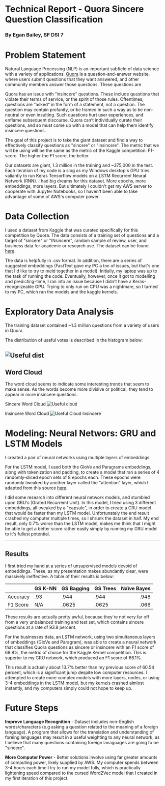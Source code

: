 # Technical Report - Quora Sincere Question Classification
### By Egan Bailey, SF DSI 7

# Problem Statement
Natural Language Processing (NLP) is an important subfield of data science with a variety of applications. [Quora](https://www.quora.com/) is a question-and-answer website, where users submit questions that they want answered, and other community members answer those questions. These questions are 

Quora has an issue with “insincere” questions. These include questions that violate their terms of service, or the spirit of those rules. Oftentimes, questions are “asked” in the form of a statement, not a question. The question may contain profanity, or be framed in such a way as to be non-neutral or even insulting. Such questions hurt user experiences, and enflame subsequent discourse. Quora can’t individually curate their questions, and so must come up with a model that can help them identify insincere questions.

The goal of this project is to take the giant dataset and find a way to effectively classify questions as "sincere" or "insincere". The metric that we will be using will be the same as the metric of the Kaggle competition: F1-score. The higher the F1 score, the better.

Our datasets are giant, 1.3 million in the training and ~375,000 in the test. Each iteration of my code is a slog as my Windows desktop's GPU tries valiantly to run Keras Tensorflow models on a LSTM Recurrent Neural Network (RNN). I had big dreams for this dataset. More epochs, more embeddings, more layers. But ultimately I couldn't get my AWS server to cooperate with Jupyter Notebooks, so I haven't been able to take advantage of some of AWS's computer power.

# Data Collection
I used a dataset from Kaggle that was curated specifically for this competition by Quora. The data consists of a training set of questions and a target of "sincere" or "INsincere",  random sample of review, user, and business data for academic or research use. The dataset can be found [here](https://www.kaggle.com/c/quora-insincere-questions-classification/data).

The data is helpfully in .csv format. In addition, there are a series of suggested embeddings (FastText gave my PC a ton of issues, but that's one that I'd like to try to meld together in a model). Initially, my laptop was up to the task of running the code. Eventually, however, once it got to modelling and predicting-time, I ran into an issue because I didn't have a Keras-recognizeable GPU. Trying to only run on CPU was a nightmare, so I turned to my PC, which ran the models and the kaggle kernels.

# Exploratory Data Analysis

The training dataset contained ~1.3 million questions from a variety of users in Quora.  

The distribution of useful votes is described in the histogram below:

![Useful dist](https://git.generalassemb.ly/eganbailey/Egan-Bailey-Capstone-DSI-7/blob/master/Egan%20Bailey%20Capstone%20Code/Pic%201.png)
---
## Word Cloud

The word cloud seems to indicate some interesting trends that seem to make sense. As the words become more divisive or political, they tend to appear in more insincere questions.

Sincere Word Cloud
![Useful cloud](https://git.generalassemb.ly/eganbailey/Egan-Bailey-Capstone-DSI-7/blob/master/Egan%20Bailey%20Capstone%20Code/Pic%202.png)

Insincere Word Cloud
![Useful Cloud Insincere](https://git.generalassemb.ly/eganbailey/Egan-Bailey-Capstone-DSI-7/blob/master/Egan%20Bailey%20Capstone%20Code/Pic%203.png)

# Modeling: Neural Networs: GRU and LSTM Models

I created a pair of neural networks using multiple layers of embeddings.

For the LSTM model, I used both the GloVe and Paragrams embeddings, along with tokenization and padding, to create a model that ran a series of 4 randomly-sliced epoch sets of 8 epochs each. These epochs were randomly tweaked by another layer called the "attention" layer, which I adapted from this source [here](https://www.kaggle.com/suicaokhoailang/lstm-attention-baseline-0-652-lb).

I did some research into different neural network models, and stumbled upon GRU's (Grated Recurremt Unit). In this model, I tried using 3 different embeddings, all tweaked by a "capsule", in order to create a GRU model that would be faster than my LSTM model. Unfortunately the end result crashed my computer multiple times, so I shrunk the dataset in half. My end result, only 0.7% worse than the LSTM model, makes me think that I might be able to get a better score rather easily simply by running my GRU model to it's fullest potential.

---
## Results

I first tried my hand at a series of unsupervised models devoid of embeddings. These, as my presentation makes abundantly clear, were massively ineffective. A table of their results is below:

|          | GS K-NN | GS Bagging | GS Trees | Naïve Bayes |
|----------|---------|------------|----------|------------:|
| Accuracy | .93     | .944       | .944     | .948        |
| F1 Score | N/A     | .0625      | .0625    | .066        |

These results are actually pretty awful, because they're not very far off from a very unbalanced training and test set, which contains sincere questions at a rate of 93.8 percent.

For the businesses data, an LSTM network, using two simultaneous layers of embeddings (GloVe and Paragram), was able to create a neural network that classifies Quora questions as sincere or insincere with an F1 score of 68.8%, the metric of choice for the Kaggle Kernel competition. This is superior to my GRU network, which produced an F1 score of 68.1%.

This result is actually about 13.7% better than my previous score of 60.54 percent, which is a significant jump despite low computer resources. I attempted to create more complex models with more layers, nodes, or using 3-4 embeddings in the LSTM model, but my kernels crashed almlost instantly, and my computers simply could not hope to keep up. 

# Future Steps

**Improve Language Recognition** - Dataset includes non-English words/characters (e.g asking a question related to the meaning of a foreign language). A program that allows for the translation and understanding of foreing languages may result in a useful weighting to any neural network, as I believe that many questions containing foreign lanaguages are going to be "sincere".

**More Computer Power** - Better solutions involve using far greater amounts of computing power, likely supplied by AWS. My computer spends between 3-4 hours each time I try to run my model fully, which is practically lightening speed compared to the cursed Word2Vec model that I created in my first iteration of this project.
